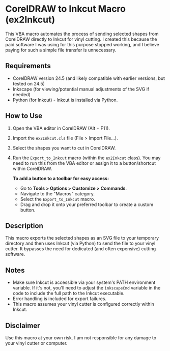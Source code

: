 # CorelDRAW to Inkcut Macro (ex2Inkcut)

This VBA macro automates the process of sending selected shapes from CorelDRAW directly to Inkcut for vinyl cutting.  I created this because the paid software I was using for this purpose stopped working, and I believe paying for such a simple file transfer is unnecessary.

## Requirements

* CorelDRAW version 24.5 (and likely compatible with earlier versions, but tested on 24.5)
* Inkscape (for viewing/potential manual adjustments of the SVG if needed)
* Python (for Inkcut) - Inkcut is installed via Python.

## How to Use

1. Open the VBA editor in CorelDRAW (Alt + F11).
2. Import the `ex2Inkcut.cls` file (File > Import File...).
3. Select the shapes you want to cut in CorelDRAW.
4. Run the `Export_to_Inkcut` macro (within the `ex2Inkcut` class). You may need to run this from the VBA editor or assign it to a button/shortcut within CorelDRAW.

   **To add a button to a toolbar for easy access:**
   * Go to **Tools > Options > Customize > Commands**.
   * Navigate to the "Macros" category.
   * Select the `Export_to_Inkcut` macro.
   * Drag and drop it onto your preferred toolbar to create a custom button.

## Description

This macro exports the selected shapes as an SVG file to your temporary directory and then uses Inkcut (via Python) to send the file to your vinyl cutter.  It bypasses the need for dedicated (and often expensive) cutting software.

## Notes

* Make sure Inkcut is accessible via your system's PATH environment variable.  If it's not, you'll need to adjust the `inkscapeCmd` variable in the code to include the full path to the Inkcut executable.
* Error handling is included for export failures.
* This macro assumes your vinyl cutter is configured correctly within Inkcut.

## Disclaimer

Use this macro at your own risk.  I am not responsible for any damage to your vinyl cutter or computer.
